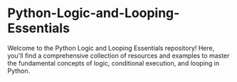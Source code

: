 # Python-Logic-and-Looping-Essentials
Welcome to the Python Logic and Looping Essentials repository! Here, you'll find a comprehensive collection of resources and examples to master the fundamental concepts of logic, conditional execution, and looping in Python.
